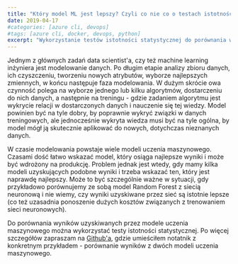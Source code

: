 ```yaml
---
title: "Który model ML jest lepszy? Czyli co nie co o testach istotności statystycznej."
date: 2019-04-17
#categories: [azure cli, devops]
#tags: [azure cli, docker, devops, python]
excerpt: "Wykorzystanie testów istotności statystycznej do porównania wyników modeli uczenia maszynowego."
---
```


Jednym z głównych zadań data scientist'a, czy też machine learning inżyniera jest modelowanie danych. Po długim etapie analizy zbioru danych, ich czyszczeniu, tworzeniu nowych atrybutów, wyborze najlepszych zmiennych, w końcu następuje faza modelowania. W dużym skrócie owa czynność polega na wyborze jednego lub kilku algorytmów, dostarczeniu do nich danych, a następnie na treningu - gdzie zadaniem algorytmu jest wykrycie relacji w dostarczonych danych i nauczenie się tej wiedzy. Model powinien być na tyle dobry, by poprawnie wykryć związki w danych treningowych, ale jednocześnie wykryta wiedza musi być na tyle ogólna, by model mógł ją skutecznie aplikować do nowych, dotychczas nieznanych danych.

W czasie modelowania powstaje wiele modeli uczenia maszynowego. Czasami dość łatwo wskazać model, który osiąga najlepsze wyniki i może być wdrożony na produkcję. Problem jednak jest wtedy, gdy mamy kilka modeli uzyskujących podobne wyniki i trzeba wskazać ten, który jest naprawdę najlepszy. Może to być szczególnie ważne w sytuacji, gdy przykładowo porównujemy ze sobą model Random Forest z siecią neuronową i nie wiemy, czy wyniki uzyskiwane przez sieć są istotnie lepsze (co też uzasadnia ponoszenie dużych kosztów związanych z trenowaniem sieci neuronowych).

Do porównania wyników uzyskiwanych przez modele uczenia maszynowego można wykorzystać testy istotności statystycznej. Po więcej szczegółów zapraszam na [Github'a](https://github.com/mariuszrokita/statistics/blob/master/notebooks/statistical-significance-tests-to-compare-ml-models.ipynb), gdzie umieściłem notatnik z konkretnym przykładem - porównanie wyników z dwóch modeli uczenia maszynowego.
